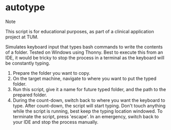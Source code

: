 # autotype

> [!NOTE]
> This script is for educational purposes, as part of a clinical application project at TUM.

Simulates keyboard input that types bash commands to write the contents of a folder.
Tested on Windows using Thonny. Best to execute this from an IDE, it would be tricky
to stop the process in a terminal as the keyboard will be constantly typing.

1. Prepare the folder you want to copy.
2. On the target machine, navigate to where you want to put the typed folder.
3. Run this script, give it a name for future typed folder, and the path to the prepared folder.
4. During the count-down, switch back to where you want the keyboard to type. After count-down, the script will start typing. Don't touch anything while the script is running, best keep the typing location windowed. To terminate the script, press 'escape'. In an emergency, switch back to your IDE and stop the process manually.
